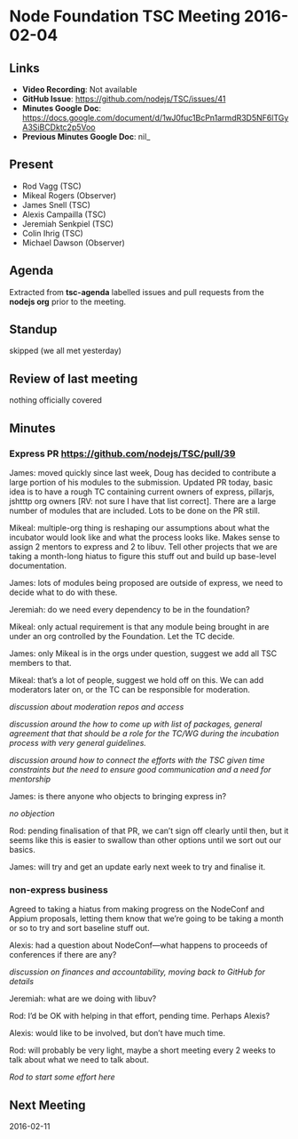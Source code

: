 # Node Foundation TSC Meeting 2016-02-04

## Links

* **Video Recording**: Not available
* **GitHub Issue**: <https://github.com/nodejs/TSC/issues/41>
* **Minutes Google Doc**: <https://docs.google.com/document/d/1wJ0fuc1BcPn1armdR3D5NF6lTGyA3SiBCDktc2p5Voo>
* **Previous Minutes Google Doc**: nil_

## Present

* Rod Vagg (TSC)
* Mikeal Rogers (Observer)
* James Snell (TSC)
* Alexis Campailla (TSC)
* Jeremiah Senkpiel (TSC)
* Colin Ihrig (TSC)
* Michael Dawson (Observer)

## Agenda

Extracted from **tsc-agenda** labelled issues and pull requests from the **nodejs org** prior to the meeting.

## Standup

skipped (we all met yesterday)

## Review of last meeting

nothing officially covered

## Minutes

### Express PR <https://github.com/nodejs/TSC/pull/39>

James: moved quickly since last week, Doug has decided to contribute a large portion of his modules to the submission. Updated PR today, basic idea is to have a rough TC containing current owners of express, pillarjs, jshtttp org owners \[RV: not sure I have that list correct\]. There are a large number of modules that are included. Lots to be done on the PR still.

Mikeal: multiple-org thing is reshaping our assumptions about what the incubator would look like and what the process looks like. Makes sense to assign 2 mentors to express and 2 to libuv. Tell other projects that we are taking a month-long hiatus to figure this stuff out and build up base-level documentation.

James: lots of modules being proposed are outside of express, we need to decide what to do with these.

Jeremiah: do we need every dependency to be in the foundation?

Mikeal: only actual requirement is that any module being brought in are under an org controlled by the Foundation. Let the TC decide.

James: only Mikeal is in the orgs under question, suggest we add all TSC members to that.

Mikeal: that’s a lot of people, suggest we hold off on this. We can add moderators later on, or the TC can be responsible for moderation.

_discussion about moderation repos and access_

_discussion around the how to come up with list of packages, general agreement that that should be a role for the TC/WG during the incubation process with very general guidelines._

_discussion around how to connect the efforts with the TSC given time constraints but the need to ensure good communication and a need for mentorship_

James: is there anyone who objects to bringing express in?

_no objection_

Rod: pending finalisation of that PR, we can’t sign off clearly until then, but it seems like this is easier to swallow than other options until we sort out our basics.

James: will try and get an update early next week to try and finalise it.

### non-express business

Agreed to taking a hiatus from making progress on the NodeConf and Appium proposals, letting them know that we’re going to be taking a month or so to try and sort baseline stuff out.

Alexis: had a question about NodeConf—what happens to proceeds of conferences if there are any?

_discussion on finances and accountability, moving back to GitHub for details_

Jeremiah: what are we doing with libuv?

Rod: I’d be OK with helping in that effort, pending time. Perhaps Alexis?

Alexis: would like to be involved, but don’t have much time.

Rod: will probably be very light, maybe a short meeting every 2 weeks to talk about what we need to talk about.

_Rod to start some effort here_

## Next Meeting

2016-02-11
